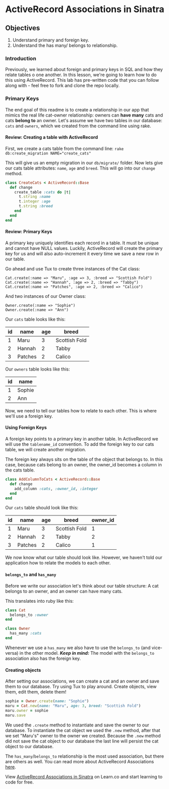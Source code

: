 # ActiveRecord Associations in Sinatra

## Objectives

1. Understand primary and foreign key.
2. Understand the has many/ belongs to relationship.


### Introduction 

Previously, we learned about foreign and primary keys in SQL and how they relate tables o one another. In this lesson, we're going to learn how to do this using ActiveRecord. This lab has pre-written code that you can follow along with - feel free to fork and clone the repo locally.

### Primary Keys

The end goal of this readme is to create a relationship in our app that mimics the real life cat-owner relationship: owners can **have many** cats and cats **belong to** an owner. Let's assume we have two tables in our database: `cats` and `owners`, which we created from the command line using rake.

#### Review: Creating a table with ActiveRecord

First, we create a cats table from the command line:
`rake db:create_migration NAME="create_cats"`

This will give us an empty migration in our `db/migrate/` folder. Now lets give our cats table attributes: `name`, `age` and `breed`. This will go into our `change` method.

```ruby
class CreateCats < ActiveRecord::Base
  def change
    create_table :cats do |t|
      t.string :name
      t.integer :age
      t.string :breed
    end
  end
end
```

#### Review: Primary Keys
 
A primary key uniquely identifies each record in a table. It must be unique and cannot have NULL values. Luckily, ActiveRecord will create the primary key for us and will also auto-increment it every time we save a new row in our table.

Go ahead and use Tux to create three instances of the Cat class:

```
Cat.create(:name => "Maru", :age => 3, :breed => "Scottish Fold")
Cat.create(:name => "Hannah", :age => 2, :breed => "Tabby")
Cat.create(:name => "Patches", :age => 2, :breed => "Calico")
```

And two instances of our Owner class:

```
Owner.create(:name => "Sophie")
Owner.create(:name => "Ann")

```
Our `cats` table looks like this:

| id  | name    | age | breed         |
|-----|-----    |-----|------         |
| 1   | Maru    | 3   | Scottish Fold |
| 2   | Hannah  | 2   | Tabby         |
| 3   | Patches | 2   | Calico        |


Our `owners` table looks like this:

| id  | name      |
|-----|-----      |
| 1   | Sophie    |
| 2   | Ann       |

Now, we need to tell our tables how to relate to each other. This is where we'll use a foreign key.

#### Using Foreign Keys

A foreign key points to a primary key in another table. In ActiveRecord we will use the `tablename_id` convention. To add the foreign key to our cats table, we will create another migration. 

The foreign key always sits on the table of the object that belongs to. In this case, because cats belong to an owner, the owner_id becomes a column in the cats table.

```ruby
class AddColumnToCats < ActiveRecord::Base
  def change
    add_column :cats, :owner_id, :integer
  end
end
```

Our `cats` table should look like this:

| id  | name    | age | breed         | owner_id |
|-----|-----    |-----|------         |-----     |
| 1   | Maru    | 3   | Scottish Fold | 1        |
| 2   | Hannah  | 2   | Tabby         | 2        |
| 3   | Patches | 2   | Calico        | 1        |


We now know what our table should look like. However, we haven't told our application how to relate the models to each other.


#### `belongs_to` and `has_many` 

Before we write our association let's think about our table structure: A cat belongs to an owner, and an owner can have many cats.

This translates into ruby like this:

```ruby
class Cat
  belongs_to :owner
end
```

```ruby
class Owner
  has_many :cats
end
```
Whenever we use a `has_many` we also have to use the `belongs_to` (and vice-versa) in the other model. ***Keep in mind:*** The model with the `belongs_to` association also has the foreign key.


#### Creating objects

After setting our associations, we can create a cat and an owner and save them to our database. Try using Tux to play around. Create objects, view them, edit them, delete them!

```ruby
sophie = Owner.create(name: "Sophie")
maru = Cat.new(name: "Maru", age: 3, breed: "Scottish Fold")
maru.owner = sophie
maru.save
```

We used the `.create` method to instantiate and save the owner to our database. To instantiate the cat object we used the `.new` method, after that we set "Maru's" owner to the owner we created. Because the `.new` method did not save the cat object to our database the last line will persist the cat object to our database.


The `has_many`/`belongs_to` relationship is the most used association, but there are others as well. You can read more about ActiveRecord Associations [here](http://guides.rubyonrails.org/association_basics.html).


<p data-visibility='hidden'>View <a href='https://learn.co/lessons/sinatra-activerecord-associations' title='ActiveRecord Associations in Sinatra'>ActiveRecord Associations in Sinatra</a> on Learn.co and start learning to code for free.</p>
